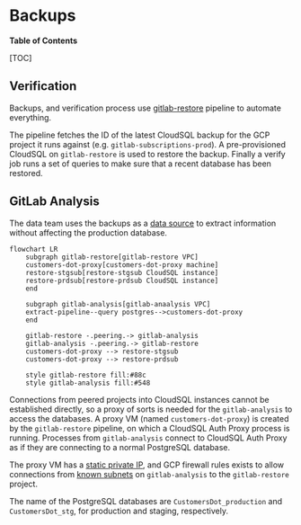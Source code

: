 # Backups

**Table of Contents**

[TOC]

## Verification

Backups, and verification process use
[gitlab-restore](https://ops.gitlab.net/gitlab-com/gl-infra/gitlab-restore/postgres-prdsub)
pipeline to automate everything.

The pipeline fetches the ID of the latest CloudSQL backup for the GCP project it
runs against (e.g. `gitlab-subscriptions-prod`).  A pre-provisioned CloudSQL on
`gitlab-restore` is used to restore the backup. Finally a verify job runs a set
of queries to make sure that a recent database has been restored.

## GitLab Analysis

The data team uses the backups as a [data
source](https://about.gitlab.com/handbook/business-technology/data-team/platform/#data-sources)
to extract information without affecting the production database.

```mermaid
flowchart LR
    subgraph gitlab-restore[gitlab-restore VPC]
    customers-dot-proxy[customers-dot-proxy machine]
    restore-stgsub[restore-stgsub CloudSQL instance]
    restore-prdsub[restore-prdsub CloudSQL instance]
    end

    subgraph gitlab-analysis[gitlab-anaalysis VPC]
    extract-pipeline--query postgres-->customers-dot-proxy
    end

    gitlab-restore -.peering.-> gitlab-analysis
    gitlab-analysis -.peering.-> gitlab-restore
    customers-dot-proxy --> restore-stgsub
    customers-dot-proxy --> restore-prdsub

    style gitlab-restore fill:#88c
    style gitlab-analysis fill:#548
```

Connections from peered projects into CloudSQL instances cannot be established
directly, so a proxy of sorts is needed for the `gitlab-analysis` to access the
databases. A proxy VM (named `customers-dot-proxy`) is created by the
`gitlab-restore` pipeline, on which a CloudSQL Auth Proxy process is running.
Processes from `gitlab-analysis` connect to CloudSQL Auth Proxy as if they are
connecting to a normal PostgreSQL database.

The proxy VM has a [static private
IP](https://ops.gitlab.net/gitlab-com/gl-infra/gitlab-restore/postgres-prdsub/-/blob/1253b4c541cc72c0214f8bf12358ed5b29c44203/verify.sh#L37),
and GCP firewall rules exists to allow connections from [known
subnets](https://ops.gitlab.net/gitlab-com/gl-infra/gitlab-restore/postgres-prdsub/-/blob/1253b4c541cc72c0214f8bf12358ed5b29c44203/verify.sh#L37)
on `gitlab-analysis` to the `gitlab-restore` project.

The name of the PostgreSQL databases are `CustomersDot_production` and
`CustomersDot_stg`, for production and staging, respectively.
